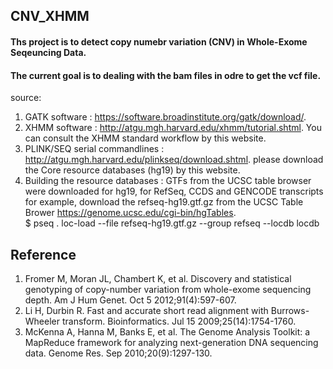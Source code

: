 ## CNV_XHMM
#### Ths project is to detect copy numebr variation (CNV) in Whole-Exome Seqeuncing Data. 
#### The current goal is to dealing with the bam files in odre to get the vcf file.

source:<br />
1. GATK software : https://software.broadinstitute.org/gatk/download/. <br />
2. XHMM software : http://atgu.mgh.harvard.edu/xhmm/tutorial.shtml. You can consult the XHMM standard workflow by this website.<br />
3. PLINK/SEQ serial commandlines : http://atgu.mgh.harvard.edu/plinkseq/download.shtml. please download the Core resource databases (hg19) by this website.<br />
4. Building the resource databases : GTFs from the UCSC table browser were downloaded for hg19, for RefSeq, CCDS and GENCODE transcripts
for example, download the refseq-hg19.gtf.gz from the UCSC Table Brower https://genome.ucsc.edu/cgi-bin/hgTables. <br />
$ pseq . loc-load --file refseq-hg19.gtf.gz --group refseq --locdb locdb <br />

## **Reference** <br />
1.	Fromer M, Moran JL, Chambert K, et al. Discovery and statistical genotyping of copy-number variation from whole-exome sequencing depth. Am J Hum Genet. Oct 5 2012;91(4):597-607. <br />
2.	Li H, Durbin R. Fast and accurate short read alignment with Burrows-Wheeler transform. Bioinformatics. Jul 15 2009;25(14):1754-1760.<br />
3.	McKenna A, Hanna M, Banks E, et al. The Genome Analysis Toolkit: a MapReduce framework for analyzing next-generation DNA sequencing data. Genome Res. Sep 2010;20(9):1297-130. <br />
